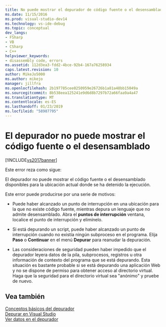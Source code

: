 ```yaml
---
title: No puede mostrar el depurador de código fuente o el desensamblado | Documentos de Microsoft
ms.date: 11/15/2016
ms.prod: visual-studio-dev14
ms.technology: vs-ide-debug
ms.topic: conceptual
dev_langs:
- FSharp
- VB
- CSharp
- C++
helpviewer_keywords:
- disassembly code, errors
ms.assetid: 112d3ea3-fdd2-4bce-92b4-167a76258934
caps.latest.revision: 10
author: MikeJo5000
ms.author: mikejo
manager: jillfra
ms.openlocfilehash: 2b197785cee0250959e26726b1a81a48bb15049a
ms.sourcegitcommit: 8b538eea125241e9d6d8b7297b72a66faa9a4a47
ms.translationtype: MT
ms.contentlocale: es-ES
ms.lasthandoff: 01/23/2019
ms.locfileid: "58987795"
---
```

# <a name="debugger-cannot-display-source-code-or-disassembly"></a>El depurador no puede mostrar el código fuente o el desensamblado
[!INCLUDE[vs2017banner](../includes/vs2017banner.md)]

Este error reza como sigue:  
  
 El depurador no puede mostrar el código fuente o el desensamblado disponibles para la ubicación actual donde se ha detenido la ejecución.  
  
 Este error puede producirse por una serie de motivos:  
  
-   Puede haber alcanzado un punto de interrupción en una ubicación para la que no existe código fuente, mientras depura un lenguaje que no admite desensamblado. Abra el **puntos de interrupción** ventana, localice el punto de interrupción y elimínelo.  
  
-   Si está depurando un script, puede haber alcanzado un punto de interrupción cuando no existía ningún subproceso en el programa. Elija **Paso** o **Continuar** en el menú **Depurar** para reanudar la depuración.  
  
-   Las consideraciones de seguridad pueden haber impedido que el depurador leyera datos de la pila, subprocesos, registros u otra información de contexto del programa que se está depurando. Esta situación es bastante probable si se está depurando una aplicación Web y no se dispone de permiso para obtener acceso al directorio virtual. Haga que la seguridad para el directorio virtual sea "anónimo" y pruebe de nuevo.  
  
## <a name="see-also"></a>Vea también  
 [Conceptos básicos del depurador](../debugger/debugger-basics.md)   
 [Depurar en Visual Studio](../debugger/debugging-in-visual-studio.md)   
 [Ver datos en el depurador](../debugger/viewing-data-in-the-debugger.md)
